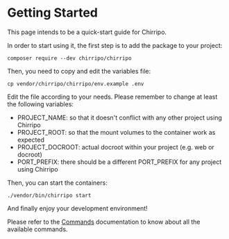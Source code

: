 # Getting Started

This page intends to be a quick-start guide for Chirripo.

In order to start using it, the first step is to add the package to your project:

`composer require --dev chirripo/chirripo`

Then, you need to copy and edit the variables file:

`cp vendor/chirripo/chirripo/env.example .env`

Edit the file according to your needs. Please remember to change at least the following variables:

- PROJECT_NAME: so that it doesn't conflict with any other project using Chirripo
- PROJECT_ROOT: so that the mount volumes to the container work as expected
- PROJECT_DOCROOT: actual docroot within your project (e.g. web or docroot)
- PORT_PREFIX: there should be a different PORT_PREFIX for any project using Chirripo

Then, you can start the containers:

`./vendor/bin/chirripo start`

And finally enjoy your development environment!


Please refer to the [Commands](commands/index) documentation to know about all the available commands.
